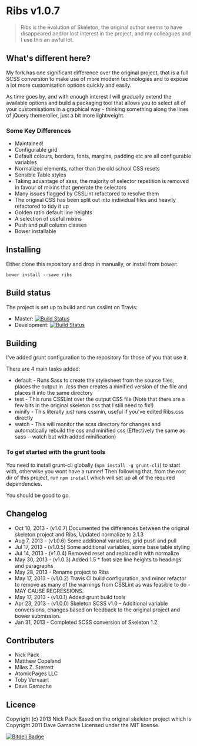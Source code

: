 Ribs v1.0.7
=============
> Ribs is the evolution of Skeleton, the original author seems to have disappeared and/or lost interest in the project, and my colleagues and I use this an awful lot.

## What's different here?
My fork has one significant difference over the original project, that is a full SCSS conversion to make use of more modern technologies and to expose a lot more customisation options quickly and easily.

As time goes by, and with enough interest I will gradually extend the available options and build a packaging tool that allows you to select all of your customisations in a graphical way - thinking something along the lines of jQuery themeroller, just a bit more lightweight.

### Some Key Differences
* Maintained!
* Configurable grid
* Default colours, borders, fonts, margins, padding etc are all configurable variables
* Normalized elements, rather than the old school CSS resets
* Sensible Table styles
* Taking advantage of sass, the majority of selector repetition is removed in favour of mixins that generate the selectors
* Many issues flagged by CSSLint refactored to resolve them
* The original CSS has been split out into individual files and heavily refactored to tidy it up
* Golden ratio default line heights
* A selection of useful mixins
* Push and pull column classes
* Bower installable

## Installing
Either clone this repository and drop in manually, or install from bower:

```
bower install --save ribs
```

## Build status
The project is set up to build and run csslint on Travis:

* Master: [![Build Status](https://travis-ci.org/nickpack/Ribs.png)](https://travis-ci.org/nickpack/Ribs)
* Development: [![Build Status](https://travis-ci.org/nickpack/Ribs.png?branch=develop)](https://travis-ci.org/nickpack/Ribs)

## Building
I've added grunt configuration to the repository for those of you that use it.

There are 4 main tasks added:
* default - Runs Sass to create the stylesheet from the source files, places the output in ./css then creates a minified version of the file and places it into the same directory
* test - This runs CSSLint over the output CSS file (Note that there are a few bits in the original skeleton css that I still need to fix!)
* minify - This literally just runs cssmin, useful if you've edited Ribs.css directly
* watch - This will monitor the scss directory for changes and automatically rebuild the css and minified css (Effectively the same as sass --watch but with added minification)

### To get started with the grunt tools
You need to install grunt-cli globally (`npm install -g grunt-cli`) to start with, otherwise you wont have a runner!
Then following that, from the root dir of this project, run `npm install` which will set up all of the required dependencies.

You should be good to go.

## Changelog
* Oct 10, 2013 - (v1.0.7) Documented the differences between the original skeleton project and Ribs, Updated normalize to 2.1.3
* Aug 7,  2013 - (v1.0.6) Some additional variables, grid push and pull
* Jul 17, 2013 - (v1.0.5) Some additional variables, some base table styling
* Jul 14, 2013 - (v1.0.4) Removed reset and replaced it with normalize
* May 30, 2013 - (v1.0.3) Added 1.5 * font size line heights to headings and paragraphs
* May 28, 2013 - Rename project to Ribs
* May 17, 2013 - (v1.0.2) Travis CI build configuration, and minor refactor to remove as many of the warnings from CSSLint as was feasible to do - MAY CAUSE REGRESSIONS.
* May 17, 2013 - (v1.0.1) Added grunt build tools
* Apr 23, 2013 - (v1.0.0) Skeleton SCSS v1.0 - Additional variable conversions, changes based on feedback to the original project and bower submission.
* Jan 31, 2013 - Completed SCSS conversion of Skeleton 1.2.

## Contributers
* Nick Pack
* Matthew Copeland
* Miles Z. Sterrett
* AtomicPages LLC
* Toby Vervaart
* Dave Gamache

## Licence
Copyright (c) 2013 Nick Pack
Based on the original skeleton project which is Copyright 2011 Dave Gamache
Licensed under the MIT license.

[![Bitdeli Badge](https://d2weczhvl823v0.cloudfront.net/nickpack/Ribs/trend.png)](https://bitdeli.com/free "Bitdeli Badge")

